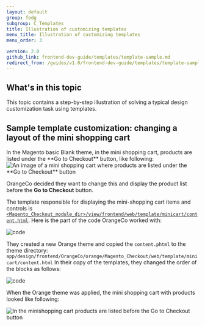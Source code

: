 ```yaml
---
layout: default  
group: fedg
subgroup: C_Templates
title: Illustration of customizing templates
menu_title: Illustration of customizing templates
menu_order: 3

version: 2.0
github_link: frontend-dev-guide/templates/template-sample.md
redirect_from: /guides/v1.0/frontend-dev-guide/templates/template-sample.html
---
```

<h2>What's in this topic</h2>
This topic contains a step-by-step illustration of solving a typical design customization task using templates.

<h2>Sample template customization: changing a layout of the mini shopping cart</h2>
In the Magento basic Blank theme, in the mini shopping cart, products are listed under the **Go to Checkout** button, like following:

<img src="{{ site.baseurl }}common/images/inherit_mini1.png" alt="An image of a mini shopping cart where products are listed under the **Go to Checkout** button">

OrangeCo decided they want to change this and display the product list before the **Go to Checkout** button.
 
The template responsible for displaying the mini-shopping cart items and controls is [`<Magento_Checkout_module_dir>/view/frontend/web/template/minicart/content.html`]({{site.mage2000url}}app/code/Magento/Checkout/view/frontend/web/template/minicart/content.html).
Here is the part of the code OrangeCo worked with:

<img src="{{site.baseurl}}common/images/templ_overview_code1.png" alt="code">


They created a new Orange theme and copied the `content.phtml` to the theme directory:
`app/design/frontend/OrangeCo/orange/Magento_Checkout/web/template/minicart/content.html`
In their copy of the templates, they changed the order of the blocks as follows:

<img src="{{site.baseurl}}common/images/templ_overview_code2.png" alt="code">

When the Orange theme was applied, the mini shopping cart with products looked like following:

<img src="{{site.baseurl}}common/images/inherit_mini2.png" alt="In the minishopping cart products are listed before the Go to Checkout button ">


